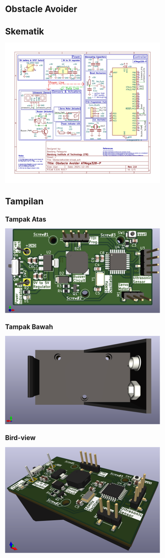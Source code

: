 # Obstacle Avoider

# Skematik

![skematik](./img/sch.jpg)

# Tampilan

## Tampak Atas

![top view](./img/top-view.png)

## Tampak Bawah

![top view](./img/bottom-view.png)

## Bird-view

![Bird view](./img/bird-view.png)
